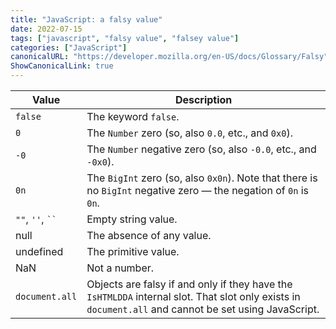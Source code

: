 ```yaml
---
title: "JavaScript: a falsy value"
date: 2022-07-15
tags: ["javascript", "falsy value", "falsey value"]
categories: ["JavaScript"]
canonicalURL: "https://developer.mozilla.org/en-US/docs/Glossary/Falsy"
ShowCanonicalLink: true
---
```


| Value              | Description                                                                                                                                           |
| ------------------ | ----------------------------------------------------------------------------------------------------------------------------------------------------- |
| `false`            | The keyword `false`.                                                                                                                                  |
| `0`                | The `Number` zero (so, also `0.0`, etc., and `0x0`).                                                                                                  |
| `-0`               | The `Number` negative zero (so, also `-0.0`, etc., and `-0x0`).                                                                                       |
| `0n`               | The `BigInt` zero (so, also `0x0n`). Note that there is no `BigInt` negative zero — the negation of `0n` is `0n`.                                     |
| `""`, `''`, ` `` ` | Empty string value.                                                                                                                                   |
| null               | The absence of any value.                                                                                                                             |
| undefined          | The primitive value.                                                                                                                                  |
| NaN                | Not a number.                                                                                                                                         |
| `document.all`     | Objects are falsy if and only if they have the `IsHTMLDDA` internal slot. That slot only exists in `document.all` and cannot be set using JavaScript. |
